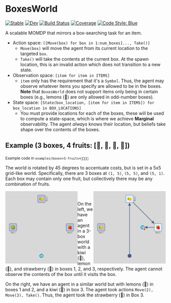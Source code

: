 # BoxesWorld

[![Stable](https://img.shields.io/badge/docs-stable-blue.svg)](https://jmuchovej.github.io/BoxesWorld.jl/stable/)
[![Dev](https://img.shields.io/badge/docs-dev-blue.svg)](https://jmuchovej.github.io/BoxesWorld.jl/dev/)
[![Build Status](https://github.com/jmuchovej/BoxesWorld.jl/actions/workflows/CI.yml/badge.svg?branch=main)](https://github.com/jmuchovej/BoxesWorld.jl/actions/workflows/CI.yml?query=branch%3Amain)
[![Coverage](https://codecov.io/gh/jmuchovej/BoxesWorld.jl/branch/main/graph/badge.svg?token=tnd1L7sWgI)](https://codecov.io/gh/jmuchovej/BoxesWorld.jl)
[![Code Style: Blue](https://img.shields.io/badge/code%20style-blue-4495d1.svg)](https://github.com/invenia/BlueStyle)

A scalable MOMDP that mirrors a box-searching task for an item.

- Action space: `[[Move(box) for box in 1:num_boxes]..., Take()]`
  - `Move(box)` will move the agent from its current location to the targeted `box`.
  - `Take()` will take the contents at the current box. At the spawn location, this is
    an invalid action which does not transition to a new state.
- Observation space: `[item for item in ITEMS]`
  - `item` only has the requirement that it's a `Symbol`. Thus, the agent may observe
    whatever items you specify are allowed to be in the boxes.
    **Note** that `BoxesWorld` does not support items only being in certain boxes (e.g.,
    lemons (🍋) are only allowed in odd-number boxes).
- State space: `[State(box_location, [item for item in ITEMS]) for box_location in BOX_LOCATIONS]`
  - You must provide locations for each of the boxes, these will be used to compute
    a state-space, which is where we achieve **Marginal** observability. The agent
    _always_ knows their location, but beliefs take shape over the contents of the
    boxes.

## Example (3 boxes, 4 fruits: [🍋, 🍓, 🥝, 🍍])

<small>Example code in `examples/boxes=3-fruits=🍋🍓🥝🍍`</small>

The world is rotated by 45 degrees to accentuate costs, but is set in a 5x5 grid-like
world. Specifically, there are 3 boxes at `(1, 5)`, `(5, 5)`, and `(5, 1)`. Each box
may contain only one fruit, but collectively there may be any combination of fruits.

<p align="center">
  <img 
    src="./examples/boxes=3-fruits=🍋🥝🍓🍍/world.png"
    alt="Example of the BoxWorld layout with an agent, three boxes, and a kiwi, lemon, and strawberry in boxes 1, 2, and 3 respectively."
    width="45%"
    align="left"
    />
  <img 
    src="./examples/boxes=3-fruits=🍋🥝🍓🍍/trajectory.png"
    alt="Example of an Agent's trajectory in a BoxesWorld with three boxes. Boxes 1 and 2 have lemons, Box 3 has a strawberry. The agent moved to Box 2, then Box 3, and took the strawberry."
    width="45%"
    align="right"
    />
  <br />
</p>

On the left, we have an agent in a 3-box world with a kiwi (🥝), lemon (🍋), and
strawberry (🍓) in boxes 1, 2, and 3, respectively. The agent cannot observe the
contents of the box until it visits the box.

On the right, we have an agent in a similar world but with lemons (🍋) in boxes 1
and 2, and a kiwi (🥝) in box 3. The agent took actions `Move(2), Move(3), Take()`.
Thus, the agent took the strawberry (🍓) in Box 3.